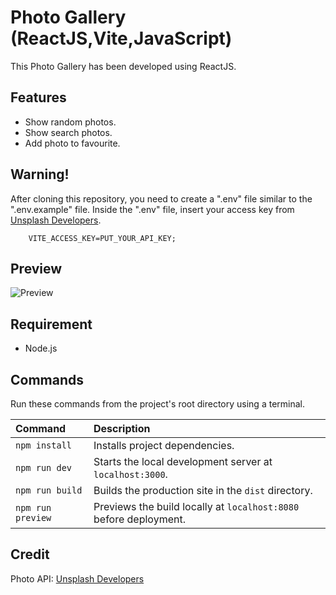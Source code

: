 # Photo Gallery (ReactJS,Vite,JavaScript)

This Photo Gallery has been developed using ReactJS.

## Features
- Show random photos.
- Show search photos.
- Add photo to favourite.

## Warning!
After cloning this repository, you need to create a ".env" file similar to the ".env.example" file. Inside the ".env" file, insert your access key from [Unsplash Developers](https://unsplash.com/developers).

        VITE_ACCESS_KEY=PUT_YOUR_API_KEY;

## Preview
![Preview](https://github.com/parunchxi/React-Photo-Gallery/assets/127289841/8a9bc35e-e184-4034-aa54-4eaaed5a4085)

## Requirement
- Node.js

## Commands
Run these commands from the project's root directory using a terminal.

| Command           | Description                                                       |
| :---------------- | :---------------------------------------------------------------- |
| `npm install`     | Installs project dependencies.                                    |
| `npm run dev`     | Starts the local development server at `localhost:3000`.          |
| `npm run build`   | Builds the production site in the `dist` directory.               |
| `npm run preview` | Previews the build locally at `localhost:8080` before deployment. |


## Credit
Photo API: [Unsplash Developers](https://unsplash.com/developers)
